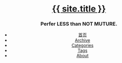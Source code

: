 ﻿<header>
  <div class="hgroup">
      <h1><a class="title" href="/">{{ site.title }}</a></h1>
      <h3 class="description">Perfer LESS than NOT MUTURE.</h3>
    </div>
    <div class="menu">
      <ul>
        <li class="page_item"><a href="/" title="首页">首页</a></li>
        <li class="page_item"><a href="/archive.html">Archive</a></li>
        <li class="page_item"><a href="/categories.html">Categories</a></li>
        <li class="page_item"><a href="/tags.html">Tags</a></li>
        <li class="page_item"><a href="/about.html">About</a></li>    
      </ul>
    </div>
</header>
